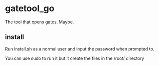 # gatetool_go

The tool that opens gates. Maybe.

## install

Run install.sh as a normal user and input the password when prompted to.

You can use sudo to run it but it create the files in the /root/ directory